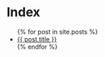 # Index
<ul>
  {% for post in site.posts %}
    <li>
      <a href=EvoAgent/"{{ post.url }}">{{ post.title }}</a>
    </li>
  {% endfor %}
</ul>
